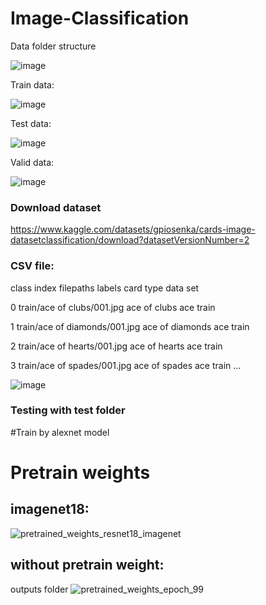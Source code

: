 # Image-Classification
Data folder structure

![image](https://github.com/thinhdoanvu/Image-Classification/assets/22977443/b8e40b28-a20a-4211-bc85-9ff821965842)

Train data:

![image](https://github.com/thinhdoanvu/Image-Classification/assets/22977443/848e6099-982f-406b-8de8-7d943799a1cb)

Test data:

![image](https://github.com/thinhdoanvu/Image-Classification/assets/22977443/fbb719e7-70dc-493d-8c5e-c282a85a6a50)

Valid data:

![image](https://github.com/thinhdoanvu/Image-Classification/assets/22977443/fa277613-29b8-461b-9b84-412d3cb19db9)

### Download dataset
https://www.kaggle.com/datasets/gpiosenka/cards-image-datasetclassification/download?datasetVersionNumber=2

### CSV file:
class index	filepaths	labels	card type	data set

0	train/ace of clubs/001.jpg	ace of clubs	ace	train

1	train/ace of diamonds/001.jpg	ace of diamonds	ace	train

2	train/ace of hearts/001.jpg	ace of hearts	ace	train

3	train/ace of spades/001.jpg	ace of spades	ace	train
...

![image](https://github.com/thinhdoanvu/Image-Classification/assets/22977443/d35b7534-edf8-4a91-a207-a52c4ed9a6de)


### Testing with test folder


#Train by alexnet model



# Pretrain weights
## imagenet18:
![pretrained_weights_resnet18_imagenet](https://github.com/thinhdoanvu/Image-Classification/assets/22977443/2d452b4f-c49c-4b8c-b806-279f52a8b362)

## without pretrain weight: 
outputs folder
![pretrained_weights_epoch_99](https://github.com/thinhdoanvu/Image-Classification/assets/22977443/269f14ed-0e1b-449a-9e66-762d93e2dfb2)
